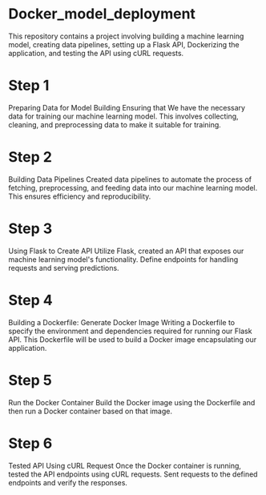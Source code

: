 # Docker_model_deployment
This repository contains a project involving building a machine learning model, creating data pipelines, setting up a Flask API, Dockerizing the application, and testing the API using cURL requests.
# Step 1 
Preparing Data for Model Building
Ensuring that We have the necessary data for training our machine learning model. This involves collecting, cleaning, and preprocessing data to make it suitable for training.
# Step 2
Building Data Pipelines
Created data pipelines to automate the process of fetching, preprocessing, and feeding data into our machine learning model. This ensures efficiency and reproducibility.
# Step 3
Using Flask to Create API
Utilize Flask, created an API that exposes our machine learning model's functionality. Define endpoints for handling requests and serving predictions.
# Step 4
Building a Dockerfile: Generate Docker Image
Writing a Dockerfile to specify the environment and dependencies required for running our Flask API. This Dockerfile will be used to build a Docker image encapsulating our application.
# Step 5
Run the Docker Container
Build the Docker image using the Dockerfile and then run a Docker container based on that image.
# Step 6
Tested API Using cURL Request
Once the Docker container is running, tested the API endpoints using cURL requests. Sent requests to the defined endpoints and verify the responses.
